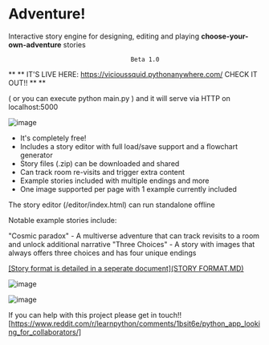 # Adventure!

Interactive story engine for designing, editing and playing **choose-your-own-adventure** stories

                                      Beta 1.0

** ** IT'S LIVE HERE:  https://vicioussquid.pythonanywhere.com/  CHECK IT OUT!! ** **

( or you can execute python main.py )
and it will serve via HTTP on localhost:5000

![image](https://github.com/ViciousSquid/Adventure/assets/161540961/835df9e4-af52-4059-8773-510c022a6ccf)


* It's completely free!
* Includes a story editor with full load/save support and a flowchart generator
* Story files (.zip) can be downloaded and shared
* Can track room re-visits and trigger extra content
* Example stories included with multiple endings and more
* One image supported per page with 1 example currently included

The story editor (/editor/index.html) can run standalone offline

Notable example stories include:

"Cosmic paradox" - A multiverse adventure that can track revisits to a room and unlock additional narrative
"Three Choices" - A story with images that always offers three choices and has four unique endings



[[Story format is detailed in a seperate document](STORY FORMAT.MD)](https://github.com/ViciousSquid/Adventure/blob/main/STORY%20FORMAT.MD)



![image](https://github.com/ViciousSquid/Adventure/assets/161540961/3994d423-3e86-4089-a569-8fcc62105fe9)




![image](https://github.com/ViciousSquid/Adventure/assets/161540961/f93d3a95-901a-44d0-abef-deb4d7698ab4)


If you can help with this project please get in touch!!
[https://www.reddit.com/r/learnpython/comments/1bsit6e/python_app_looking_for_collaborators/]
